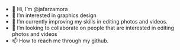 - 👋 Hi, I’m @jafarzamora
- 👀 I’m interested in graphics design
- 🌱 I’m currently improving my skills in editing photos and videos.
- 💞️ I’m looking to collaborate on people that are interested in editing photos and videos
- 📫 How to reach me through my github.

<!---
jafarzamora/jafarzamora is a ✨ special ✨ repository because its `README.md` (this file) appears on your GitHub profile.
You can click the Preview link to take a look at your changes.
--->
